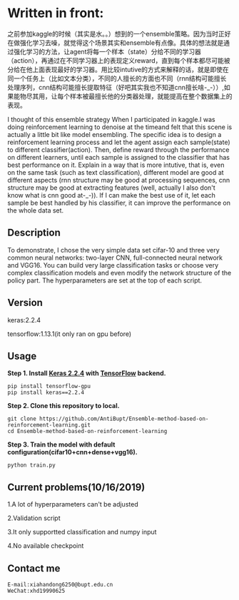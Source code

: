 # Written in front:
之前参加kaggle的时候（其实是水。。）想到的一个ensemble策略。因为当时正好在做强化学习去噪，就觉得这个场景其实和ensemble有点像。具体的想法就是通过强化学习的方法，让agent将每一个样本（state）分给不同的学习器（action），再通过在不同学习器上的表现定义reward，直到每个样本都尽可能被分给在他上面表现最好的学习器。用比较intutive的方式来解释的话，就是即使在同一个任务上（比如文本分类），不同的人擅长的方面也不同（rnn结构可能擅长处理序列，cnn结构可能擅长提取特征（好吧其实我也不知道cnn擅长啥-_-））,如果能物尽其用，让每个样本被最擅长他的分类器处理，就能提高在整个数据集上的表现。

I thought of this ensemble strategy When I participated in kaggle.I was doing reinforcement learning to denoise at the timeand felt that this scene is actually a little bit like model ensembling. The specific idea is to design a reinforcement learning process and let the agent assign each sample(state) to different classifier(action). Then, define reward through the performance on different learners, until each sample is assigned to the classifier that has best performance on it. Explain in a way that is more intutive, that is, even on the same task (such as text classification), different model are good at different aspects (rnn structure may be good at processing sequences, cnn structure may be good at extracting features (well, actually I also don't know what is cnn good at-_-)). If I can make the best use of it, let each sample be best handled by his classifier, it can improve the performance on the whole data set.
## Description
To demonstrate, I chose the very simple data set cifar-10 and three very common neural networks: two-layer CNN, full-connected neural network and VGG16. You can build very large classification tasks or choose very complex classification models and even modify the network structure of the policy part. The hyperparameters are set at the top of each script.
## Version
keras:2.2.4

tensorflow:1.13.1(it only ran on gpu before)
## Usage
**Step 1.
Install [Keras 2.2.4](https://github.com/fchollet/keras) 
with [TensorFlow](https://github.com/tensorflow/tensorflow) backend.**
```
pip install tensorflow-gpu
pip install keras==2.2.4
```

**Step 2. Clone this repository to local.**
```
git clone https://github.com/AntiBupt/Ensemble-method-based-on-reinforcement-learning.git
cd Ensemble-method-based-on-reinforcement-learning
```
**Step 3. Train the model with default configuration(cifar10+cnn+dense+vgg16).**
```
python train.py
```
## Current problems(10/16/2019)
1.A lot of hyperparameters can't be adjusted

2.Validation script

3.It only supportted classification and numpy input

4.No available checkpoint
## Contact me
```
E-mail:xiahandong6250@bupt.edu.cn
WeChat:xhd19990625
```
